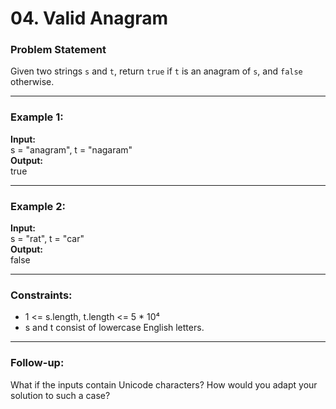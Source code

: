 # 04. Valid Anagram

### Problem Statement

Given two strings `s` and `t`, return `true` if `t` is an anagram of `s`, and `false` otherwise.

---

### Example 1:
**Input:**  
s = "anagram", t = "nagaram"  
**Output:**  
true  

---

### Example 2:
**Input:**  
s = "rat", t = "car"  
**Output:**  
false  

---

### Constraints:

- 1 <= s.length, t.length <= 5 * 10⁴  
- s and t consist of lowercase English letters.

---

### Follow-up:
What if the inputs contain Unicode characters? How would you adapt your solution to such a case?
